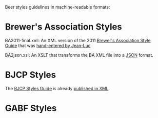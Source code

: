Beer styles guidelines in machine-readable formats:

# Brewer's Association Styles

BA2011-final.xml: An XML version of the 2011 [Brewer's Association Style Guide](http://www.brewersassociation.org/pages/business-tools/publications/beer-style-guidelines) that was [hand-entered by Jean-Luc](http://www.beersmith.com/forum/index.php?topic=1125.15)

BA2json.xsl: An XSLT that transforms the BA XML file into a [JSON](http://json.org) format.

# BJCP Styles

The [BJCP Styles Guide](http://www.bjcp.org/stylecenter.php) is already [published in XML](http://www.bjcp.org/docs/xmlstyleguide.zip).

# GABF Styles
